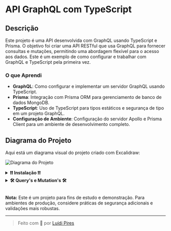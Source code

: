 # API GraphQL com TypeScript

## Descrição

Este projeto é uma API desenvolvida com GraphQL usando TypeScript e Prisma. O objetivo foi criar uma API RESTful que usa GraphQL para fornecer consultas e mutações, permitindo uma abordagem flexível para o acesso aos dados. Este é um exemplo de como configurar e trabalhar com GraphQL e TypeScript pela primeira vez.

### O que Aprendi

- **GraphQL**: Como configurar e implementar um servidor GraphQL usando TypeScript.
- **Prisma**: Integração com Prisma ORM para gerenciamento de banco de dados MongoDB.
- **TypeScript**: Uso de TypeScript para tipos estáticos e segurança de tipo em um projeto GraphQL.
- **Configuração de Ambiente**: Configuração do servidor Apollo e Prisma Client para um ambiente de desenvolvimento completo.

## Diagrama do Projeto

Aqui está um diagrama visual do projeto criado com Excalidraw:

![Diagrama do Projeto](https://github.com/user-attachments/assets/a5145554-2837-4428-b690-c602533d599c)

<details>
  <summary>
    <strong>❗️❗️ Instalação ❗️❗️</strong>
  </summary>

## 1. Clone o repositório:
  ```bash
    git clone git@github.com:LuidiPiresHub/TypeGraphQL-API.git
    cd TypeGraphQL-API
   ```
## 2. Instale as dependências:
  ```bash
    npm install
  ```
## 3. Gere o PrismaClient e execute o script de seed:
  ```bash
    npx prisma generate
    npm run seed
  ```

## 4. Execute o servidor
  ```bash
    npm run dev
  ```
</details>

<details>
  <summary>
    <strong>🛠 Query's e Mutation's 🛠</strong>
  </summary>

## 1. Query para buscar todos os usuários:
  ```graphql
  query getUsers {
      getUsers {
        id
        name
        age
        email
      }
    }
   ```

## 2. Query para buscar usuário por ID:
  ```graphql
  query getUserById {
    getUserById(id: "clz3cgznv0000covc8rj03ev7") {
      id
      name
      email
      age
    }
  }
  ```

## 3. Mutation para criar usuário:
  ```graphql
  mutation createUser {
    createUser(name: "João", age: 30, email: "joao@gmail.com") {
      id
      name
      email
      age
    }
  }
  ```

## 4. Mutation para atualizar usuário:
  ```graphql
  mutation updateUser {
    updateUser(
      id: "clz3cgznv0000covc8rj03ev7",
      name: "Maria", 
      email: "maria@gmail.com", 
      age: 35
    ) {
    id
    name
    email
    age
  }
  }
  ```

## 5. Mutation para deletar usuário:
  ```graphql
  mutation deleteUser {
    deleteUser(id: "clz3cgznv0000covc8rj03ev7") {
      id
      name
      email
      age
    }
  }
  ```
</details>

</br>

**Nota:** Este é um projeto para fins de estudo e demonstração. Para ambientes de produção, considere práticas de segurança adicionais e validações mais robustas.

---

> Feito com 💙 por [Luídi Pires](https://github.com/LuidiPiresHub)
